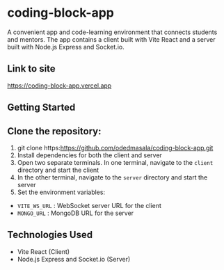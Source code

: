  # coding-block-app

A convenient app and code-learning environment that connects students and mentors. The app contains a client built with Vite React and a server built with Node.js Express and Socket.io.
## Link to site
https://coding-block-app.vercel.app

## Getting Started

## Clone the repository:
1. git clone https:https://github.com/odedmasala/coding-block-app.git
2. Install dependencies for both the client and server
3. Open two separate terminals. In one terminal, navigate to the `client` directory and start the client
4. In the other terminal, navigate to the `server` directory and start the server
5. Set the environment variables:
- `VITE_WS_URL` : WebSocket server URL for the client
- `MONGO_URL` : MongoDB URL for the server

## Technologies Used
- Vite React (Client)
- Node.js Express and Socket.io (Server)


